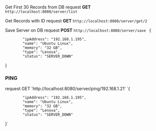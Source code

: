 Get First 30 Records from DB
request **GET**
`http://localhost:8080/server/list`


Get Records with ID
request **GET** 
`http://localhost:8080/server/get/2`



Save Server on DB
request **POST** 
`http://localhost:8080/server/save
` {

            "ipAddress": "192.168.1.195",
            "name": "Ubuntu Linux",
            "memory": "32 GB",
            "type": "Lenova",
            "status": "SERVER_DOWN"
}


### PING
request GET 'http://localhost:8080/server/ping/192.168.1.21' 
`{

            "ipAddress": "192.168.1.195",
            "name": "Ubuntu Linux",
            "memory": "32 GB",
            "type": "Lenova",
            "status": "SERVER_DOWN"
}`



